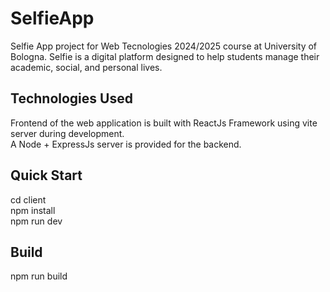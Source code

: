 # SelfieApp
Selfie App project for Web Tecnologies 2024/2025 course at University of Bologna. Selfie is a digital platform designed to help students manage their academic, social, and personal lives.
 
## Technologies Used
Frontend of the web application is built with ReactJs Framework using vite server during development. <br>
A Node + ExpressJs server is provided for the backend.

## Quick Start
cd client<br>
npm install<br>
npm run dev

## Build
npm run build
